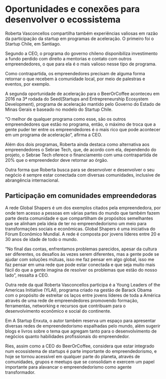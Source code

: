 # Oportunidades e conexões para desenvolver o ecossistema

Roberta Vasconcellos compartilha também experiências valiosas em razão da participação da startup em programas de aceleração. O primeiro foi o Startup Chile, em Santiago.

Segundo a CEO, o programa do governo chileno disponibiliza investimento a fundo perdido com direito a mentorias e contato com outros empreendedores, o que para ela é o mais valioso nesse tipo de programa.

Como contrapartida, os empreendedores precisam de alguma forma retornar o que recebem à comunidade local, por meio de palestras e eventos, por exemplo.

A segunda oportunidade de aceleração para o BeerOrCoffee aconteceu em 2016 na 3ª rodada do Seed(Startups and Entrepreneurship Ecosystem Development), programa de aceleração mantido pelo Governo do Estado de Minas Gerais e baseado no modelo do Startup Chile.

“O melhor de qualquer programa como esse, são os outros empreendedores que estão no programa, então, o máximo de troca que a gente puder ter entre os empreendedores é o mais rico que pode acontecer em um programa de aceleração”, afirma a CEO.

Além dos dois programas, Roberta ainda destaca como alternativa aos empreendedores o Sebrae Tech, que, de acordo com ela, dependendo do projeto, o Sebrae Tech oferece o financiamento com uma contrapartida de 20% que o empreendedor deve retornar ao órgão.

Outra forma que Roberta busca para se desenvolver e desenvolver o seu negócio é sempre estar conectada com diversas comunidades, inclusive de abrangência internacional.

## Participação em comunidades empreendedoras

A rede Global Shapers é um dos exemplos citados pela empreendedora, por onde tem acesso a pessoas em várias partes do mundo que também fazem parte desta comunidade e que compartilham de propósitos semelhantes que se alinham pela ideia de ter no empreendedorismo um meio para transformações sociais e econômicas. Global Shapers é uma iniciativa do Fórum Econômico Mundial. A rede é composta por jovens líderes entre 20 e 30 anos de idade de todo o mundo.

“No final das contas, enfrentamos problemas parecidos, apesar da cultura ser diferentes, os desafios às vezes serem diferentes, mas a gente pode se ajudar com soluções mútuas, isso me faz pensar em algo global, isso me faz pensar em uma rede que pode estar conectada e que seja muito mais fácil do que a gente imagina de resolver os problemas que estão do nosso lado”, ressalta a CEO.

Outra rede da qual Roberta Vasconcellos participa é a Young Leaders of the Americas Initiative (YLAI), programa criado na gestão de Barack Obama com o propósito de estreitar os laços entre jovens líderes de toda a América através de uma rede de empreendedores promovendo formação, ferramentas, networking e recursos que contribuam para o desenvolvimento econômico e social do continente.

Em A Startup Enxuta, o autor também reserva um espaço para apresentar diversas redes de empreendedorismo espalhadas pelo mundo, além sugerir blogs e livros sobre o tema que agregam tanto para o desenvolvimento de negócios quanto habilidades profissionais do empreendedor.

Ries, assim como a CEO do BeerOrCoffee, considera que estar integrado num ecossistema de startups é parte importante do empreendedorismo, e hoje se tornou acessível em qualquer parte do planeta, através de comunidades, grupos e meetups que se consolidam e exercem um papel importante para alavancar o empreendedorismo como agente transformador.
